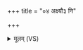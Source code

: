 +++
title = "०४ अक्ष्यौ३ नि"

+++
<details><summary>मूलम् (VS)</summary>

अ॒क्ष्यौ॒३॒॑ नि वि॑ध्य॒ हृद॑यं॒ नि वि॑ध्य जि॒ह्वां नि तृ॑न्द्धि॒ प्र द॒तो मृ॑णीहि।  
पि॑शा॒चो अ॒स्य य॑त॒मो ज॒घासाग्ने॑ यविष्ठ॒ प्रति॑ तं शृणीहि ॥
</details>